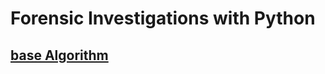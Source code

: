 <h1>Forensic Investigations with Python</h1>
<h2><a href="https://github.com/dewebdes/CYBER-MILITARY-GERMANY/blob/master/Forensic%20Investigations/Python/winrecycle.py"><b>base Algorithm</b></a></h2>
